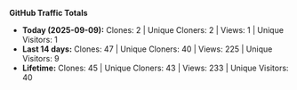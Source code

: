 
**GitHub Traffic Totals**

- **Today (2025-09-09):** Clones: 2 | Unique Cloners: 2 | Views: 1 | Unique Visitors: 1
- **Last 14 days:** Clones: 47 | Unique Cloners: 40 | Views: 225 | Unique Visitors: 9
- **Lifetime:** Clones: 45 | Unique Cloners: 43 | Views: 233 | Unique Visitors: 40
